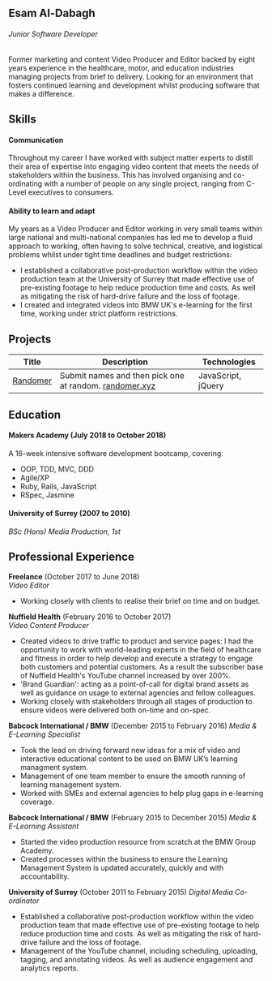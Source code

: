 ## Esam Al-Dabagh
###### Junior Software Developer

Former marketing and content Video Producer and Editor backed by eight years experience in the healthcare, motor, and education industries managing projects from brief to delivery. Looking for an environment that fosters continued learning and development whilst producing software that makes a difference.

## Skills

#### Communication

Throughout my career I have worked with subject matter experts to distill their area of expertise into engaging video content that meets the needs of stakeholders within the business. This has involved organising and co-ordinating with a number of people on any single project, ranging from C-Level executives to consumers. 

#### Ability to learn and adapt

My years as a Video Producer and Editor working in very small teams within large national and multi-national companies has led me to develop a fluid approach to working, often having to solve technical, creative, and logistical problems whilst under tight time deadlines and budget restrictions: 

- I established a collaborative post-production workflow within the video production team at the University of Surrey that made effective use of pre-existing footage to help reduce production time and costs. As well as mitigating the risk of hard-drive failure and the loss of footage. 
- I created and integrated videos into BMW UK's e-learning for the first time, working under strict platform restrictions.  

## Projects
Title | Description | Technologies
----- | ----------- | ------------
[Randomer](https://github.com/EsamAl-Dabagh/name-out-of-a-hat) | Submit names and then pick one at random. [randomer.xyz](http://randomer.xyz/) | JavaScript, jQuery

## Education

#### Makers Academy (July 2018 to October 2018)

A 16-week intensive software development bootcamp, covering:

- OOP, TDD, MVC, DDD
- Agile/XP
- Ruby, Rails, JavaScript
- RSpec, Jasmine

#### University of Surrey (2007 to 2010)
*BSc (Hons) Media Production, 1st*

## Professional Experience

**Freelance** (October 2017 to June 2018)    
*Video Editor*
* Working closely with clients to realise their brief on time and on budget. 

**Nuffield Health** (February 2016 to October 2017)   
*Video Content Producer*
* Created videos to drive traffic to product and service pages: I had the opportunity to work with world-leading experts in the field of healthcare and fitness in order to help develop and execute a strategy to engage both customers and potential customers. As a result the subscriber base of Nuffield Health's YouTube channel increased by over 200%. 
* 'Brand Guardian': acting as a point-of-call for digital brand assets as well as guidance on usage to external agencies and fellow colleagues.
* Working closely with stakeholders through all stages of production to ensure videos were delivered both on-time and on-spec.  

**Babcock International / BMW** (December 2015 to February 2016)
*Media & E-Learning Specialist*
* Took the lead on driving forward new ideas for a mix of video and interactive educational content to be used on BMW UK’s learning managment system. 
* Management of one team member to ensure the smooth running of learning management system. 
* Worked with SMEs and external agencies to help plug gaps in e-learning coverage. 

**Babcock International / BMW** (February 2015 to December 2015)
*Media & E-Learning Assistant*
* Started the video production resource from scratch at the BMW Group Academy.
* Created processes within the business to ensure the Learning Management System is updated accurately, quickly and with accountability. 

**University of Surrey** (October 2011 to February 2015)
*Digital Media Co-ordinator*
* Established a collaborative post-production workflow within the video production team that made effective use of pre-existing footage to help reduce production time and costs. As well as mitigating the risk of hard-drive failure and the loss of footage. 
* Management of the YouTube channel, including scheduling, uploading, tagging, and annotating videos. As well as audience engagement and analytics reports.